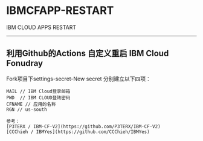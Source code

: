 # IBMCFAPP-RESTART
IBM CLOUD APPS RESTART  
***
利用Github的Actions 自定义重启 IBM Cloud Fonudray  
---
Fork项目下settings-secret-New secret 分别建立以下四项：  
```
MAIL // IBM Cloud登录邮箱
PWD  // IBM CLOUD登陆密码
CFNAME // 应用的名称
RGN // us-south

参考：
[P3TERX / IBM-CF-V2](https://github.com/P3TERX/IBM-CF-V2)
[CCChieh / IBMYes](https://github.com/CCChieh/IBMYes)
